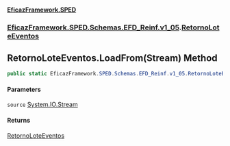 #### [EficazFramework.SPED](EficazFrameworkSPED.md 'EficazFramework SPED')
### [EficazFramework.SPED.Schemas.EFD_Reinf.v1_05](EficazFramework.SPED.Schemas.EFD_Reinf.v1_05.md 'EficazFramework.SPED.Schemas.EFD_Reinf.v1_05').[RetornoLoteEventos](EficazFramework.SPED.Schemas.EFD_Reinf.v1_05/RetornoLoteEventos.md 'EficazFramework.SPED.Schemas.EFD_Reinf.v1_05.RetornoLoteEventos')

## RetornoLoteEventos.LoadFrom(Stream) Method

```csharp
public static EficazFramework.SPED.Schemas.EFD_Reinf.v1_05.RetornoLoteEventos LoadFrom(System.IO.Stream source);
```
#### Parameters

<a name='EficazFramework.SPED.Schemas.EFD_Reinf.v1_05.RetornoLoteEventos.LoadFrom(System.IO.Stream).source'></a>

`source` [System.IO.Stream](https://docs.microsoft.com/en-us/dotnet/api/System.IO.Stream 'System.IO.Stream')

#### Returns
[RetornoLoteEventos](EficazFramework.SPED.Schemas.EFD_Reinf.v1_05/RetornoLoteEventos.md 'EficazFramework.SPED.Schemas.EFD_Reinf.v1_05.RetornoLoteEventos')